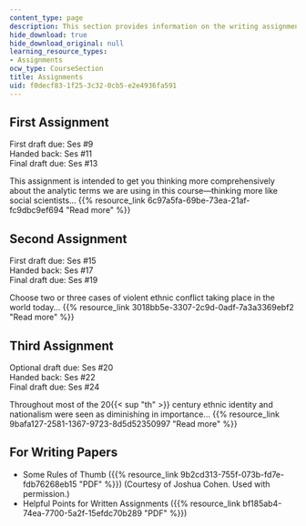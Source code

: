 ```yaml
---
content_type: page
description: This section provides information on the writing assignments of the course.
hide_download: true
hide_download_original: null
learning_resource_types:
- Assignments
ocw_type: CourseSection
title: Assignments
uid: f0decf83-1f25-3c32-0cb5-e2e4936fa591
---
```


First Assignment
----------------

First draft due: Ses #9  
Handed back: Ses #11  
Final draft due: Ses #13

This assignment is intended to get you thinking more comprehensively about the analytic terms we are using in this course—thinking more like social scientists... {{% resource_link 6c97a5fa-69be-73ea-21af-fc9dbc9ef694 "Read more" %}}

Second Assignment
-----------------

First draft due: Ses #15  
Handed back: Ses #17  
Final draft due: Ses #19

Choose two or three cases of violent ethnic conflict taking place in the world today... {{% resource_link 3018bb5e-3307-2c9d-0adf-7a3a3369ebf2 "Read more" %}}

Third Assignment
----------------

Optional draft due: Ses #20  
Handed back: Ses #22  
Final draft due: Ses #24

Throughout most of the 20{{< sup "th" >}} century ethnic identity and nationalism were seen as diminishing in importance… {{% resource_link 9bafa127-2581-1367-9723-8d5d52350997 "Read more" %}}

For Writing Papers
------------------

*   Some Rules of Thumb ({{% resource_link 9b2cd313-755f-073b-fd7e-fdb76268eb15 "PDF" %}}) (Courtesy of Joshua Cohen. Used with permission.)
*   Helpful Points for Written Assignments ({{% resource_link bf185ab4-74ea-7700-5a2f-15efdc70b289 "PDF" %}})